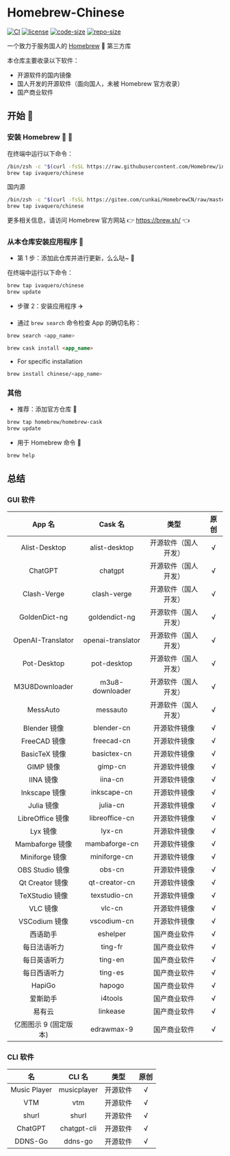 # Homebrew-Chinese

[![CI](https://github.com/ivaquero/homebrew-chinese/actions/workflows/main.yml/badge.svg)](https://github.com/ivaquero/homebrew-chinese/actions/workflows/main.yml) [![license](https://img.shields.io/github/license/ivaquero/homebrew-chinese.svg)](https://img.shields.io/github/languages/license/homebrew-chinese.svg) [![code-size](https://img.shields.io/github/languages/code-size/ivaquero/homebrew-chinese.svg)](https://img.shields.io/github/languages/code-size/ivaquero/homebrew-chinese.svg) [![repo-size](https://img.shields.io/github/repo-size/ivaquero/homebrew-chinese.svg)](https://img.shields.io/github/repo-size/ivaquero/homebrew-chinese.svg)

一个致力于服务国人的 [Homebrew](https://github.com/Homebrew/brew) 🍺 第三方库

本仓库主要收录以下软件：

- 开源软件的国内镜像
- 国人开发的开源软件（面向国人，未被 Homebrew 官方收录）
- 国产商业软件

## 开始 🏃

### 安装 Homebrew 🍺 🚴

在终端中运行以下命令：

```sh
/bin/zsh -c "$(curl -fsSL https://raw.githubusercontent.com/Homebrew/install/master/install.sh)"
brew tap ivaquero/chinese
```

国内源

```sh
/bin/zsh -c "$(curl -fsSL https://gitee.com/cunkai/HomebrewCN/raw/master/Homebrew.sh)"
brew tap ivaquero/chinese
```

更多相关信息，请访问 Homebrew 官方网站 👉 https://brew.sh/ 👈

### 从本仓库安装应用程序 🚅

- 第 1 步：添加此仓库并进行更新，么么哒~ 💋

在终端中运行以下命令：

```sh
brew tap ivaquero/chinese
brew update
```

- 步骤 2：安装应用程序 ✈️

- 通过 `brew search` 命令检查 App 的确切名称：

```sh
brew search <app_name>
```

```markdown
brew cask install <app_name>
```

- For specific installation

```sh
brew install chinese/<app_name>
```

### 其他

- 推荐：添加官方仓库 🚀

```sh
brew tap homebrew/homebrew-cask
brew update
```

- 用于 Homebrew 命令 📖

```sh
brew help
```

## 总结

### GUI 软件

|        App 名         |      Cask 名      |         类型         | 原创  |
| :-------------------: | :---------------: | :------------------: | :---: |
|     Alist-Desktop     |   alist-desktop   | 开源软件（国人开发） |   √   |
|        ChatGPT        |      chatgpt      | 开源软件（国人开发） |   √   |
|      Clash-Verge      |    clash-verge    | 开源软件（国人开发） |   √   |
|     GoldenDict-ng     |   goldendict-ng   | 开源软件（国人开发） |   √   |
|   OpenAI-Translator   | openai-translator | 开源软件（国人开发） |   √   |
|      Pot-Desktop      |    pot-desktop    | 开源软件（国人开发） |   √   |
|    M3U8Downloader     |  m3u8-downloader  | 开源软件（国人开发） |   √   |
|       MessAuto        |     messauto      | 开源软件（国人开发） |   √   |
|     Blender 镜像      |    blender-cn     |     开源软件镜像     |   √   |
|     FreeCAD 镜像      |    freecad-cn     |     开源软件镜像     |   √   |
|     BasicTeX 镜像     |    basictex-cn    |     开源软件镜像     |   √   |
|       GIMP 镜像       |      gimp-cn      |     开源软件镜像     |   √   |
|       IINA 镜像       |      iina-cn      |     开源软件镜像     |   √   |
|     Inkscape 镜像     |    inkscape-cn    |     开源软件镜像     |   √   |
|      Julia 镜像       |     julia-cn      |     开源软件镜像     |   √   |
|   LibreOffice 镜像    |  libreoffice-cn   |     开源软件镜像     |   √   |
|       Lyx 镜像        |      lyx-cn       |     开源软件镜像     |   √   |
|    Mambaforge 镜像    |   mambaforge-cn   |     开源软件镜像     |   √   |
|    Miniforge 镜像     |   miniforge-cn    |     开源软件镜像     |   √   |
|    OBS Studio 镜像    |      obs-cn       |     开源软件镜像     |   √   |
|    Qt Creator 镜像    |   qt-creator-cn   |     开源软件镜像     |   √   |
|    TeXStudio 镜像     |   texstudio-cn    |     开源软件镜像     |   √   |
|       VLC 镜像        |      vlc-cn       |     开源软件镜像     |   √   |
|     VSCodium 镜像     |    vscodium-cn    |     开源软件镜像     |   √   |
|       西语助手        |     eshelper      |     国产商业软件     |   √   |
|     每日法语听力      |      ting-fr      |     国产商业软件     |   √   |
|     每日英语听力      |      ting-en      |     国产商业软件     |   √   |
|     每日西语听力      |      ting-es      |     国产商业软件     |   √   |
|        HapiGo         |      hapogo       |     国产商业软件     |   √   |
|       爱斯助手        |      i4tools      |     国产商业软件     |   √   |
|        易有云         |     linkease      |     国产商业软件     |   √   |
| 亿图图示 9 (固定版本) |     edrawmax-9      |     国产商业软件     |   √   |

### CLI 软件

|      名      |   CLI 名    |   类型   | 原创  |
| :----------: | :---------: | :------: | :---: |
| Music Player | musicplayer | 开源软件 |   √   |
|     VTM      |     vtm     | 开源软件 |   √   |
|    shurl     |    shurl    | 开源软件 |   √   |
|   ChatGPT    | chatgpt-cli | 开源软件 |   √   |
|   DDNS-Go    |   ddns-go   | 开源软件 |   √   |
